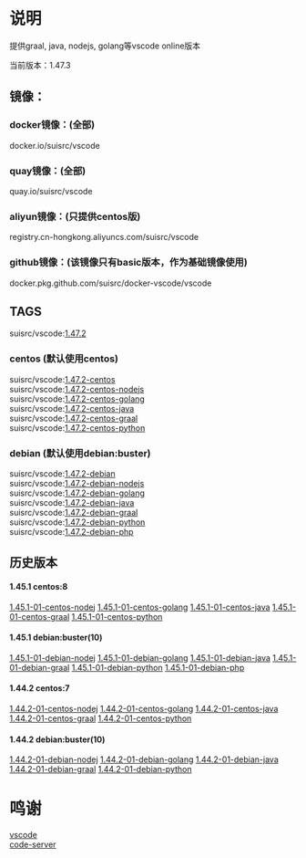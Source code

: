 # 说明

提供graal, java, nodejs, golang等vscode online版本  

当前版本：1.47.3  

## 镜像：

### docker镜像：(全部)  
docker.io/suisrc/vscode  

### quay镜像：(全部)
quay.io/suisrc/vscode  

### aliyun镜像：(只提供centos版)
registry.cn-hongkong.aliyuncs.com/suisrc/vscode  

### github镜像：(该镜像只有basic版本，作为基础镜像使用)  
docker.pkg.github.com/suisrc/docker-vscode/vscode  

## TAGS

suisrc/vscode:[1.47.2](https://github.com/suisrc/docker-vscode/tree/dev-vscode)  
### centos (默认使用centos)
suisrc/vscode:[1.47.2-centos](https://hub.docker.com/r/suisrc/vscode/tags)  
suisrc/vscode:[1.47.2-centos-nodejs](https://hub.docker.com/r/suisrc/vscode/tags)  
suisrc/vscode:[1.47.2-centos-golang](https://hub.docker.com/r/suisrc/vscode/tags)  
suisrc/vscode:[1.47.2-centos-java](https://hub.docker.com/r/suisrc/vscode/tags)  
suisrc/vscode:[1.47.2-centos-graal](https://hub.docker.com/r/suisrc/vscode/tags)  
suisrc/vscode:[1.47.2-centos-python](https://hub.docker.com/r/suisrc/vscode/tags)  

### debian (默认使用debian:buster)
suisrc/vscode:[1.47.2-debian](https://hub.docker.com/r/suisrc/vscode/tags)  
suisrc/vscode:[1.47.2-debian-nodejs](https://hub.docker.com/r/suisrc/vscode/tags)  
suisrc/vscode:[1.47.2-debian-golang](https://hub.docker.com/r/suisrc/vscode/tags)  
suisrc/vscode:[1.47.2-debian-java](https://hub.docker.com/r/suisrc/vscode/tags)  
suisrc/vscode:[1.47.2-debian-graal](https://hub.docker.com/r/suisrc/vscode/tags)  
suisrc/vscode:[1.47.2-debian-python](https://hub.docker.com/r/suisrc/vscode/tags)  
suisrc/vscode:[1.47.2-debian-php](https://hub.docker.com/r/suisrc/vscode/tags)  

## 历史版本
#### 1.45.1 centos:8
[1.45.1-01-centos-nodej](https://hub.docker.com/r/suisrc/vscode/tags)
[1.45.1-01-centos-golang](https://hub.docker.com/r/suisrc/vscode/tags)
[1.45.1-01-centos-java](https://hub.docker.com/r/suisrc/vscode/tags)
[1.45.1-01-centos-graal](https://hub.docker.com/r/suisrc/vscode/tags)
[1.45.1-01-centos-python](https://hub.docker.com/r/suisrc/vscode/tags)
#### 1.45.1 debian:buster(10)
[1.45.1-01-debian-nodej](https://hub.docker.com/r/suisrc/vscode/tags)
[1.45.1-01-debian-golang](https://hub.docker.com/r/suisrc/vscode/tags)
[1.45.1-01-debian-java](https://hub.docker.com/r/suisrc/vscode/tags)
[1.45.1-01-debian-graal](https://hub.docker.com/r/suisrc/vscode/tags)
[1.45.1-01-debian-python](https://hub.docker.com/r/suisrc/vscode/tags)
[1.45.1-01-debian-php](https://hub.docker.com/r/suisrc/vscode/tags)
#### 1.44.2 centos:7
[1.44.2-01-centos-nodej](https://hub.docker.com/r/suisrc/vscode/tags)
[1.44.2-01-centos-golang](https://hub.docker.com/r/suisrc/vscode/tags)
[1.44.2-01-centos-java](https://hub.docker.com/r/suisrc/vscode/tags)
[1.44.2-01-centos-graal](https://hub.docker.com/r/suisrc/vscode/tags)
[1.44.2-01-centos-python](https://hub.docker.com/r/suisrc/vscode/tags)
#### 1.44.2 debian:buster(10)
[1.44.2-01-debian-nodej](https://hub.docker.com/r/suisrc/vscode/tags)
[1.44.2-01-debian-golang](https://hub.docker.com/r/suisrc/vscode/tags)
[1.44.2-01-debian-java](https://hub.docker.com/r/suisrc/vscode/tags)
[1.44.2-01-debian-graal](https://hub.docker.com/r/suisrc/vscode/tags)
[1.44.2-01-debian-python](https://hub.docker.com/r/suisrc/vscode/tags)
  
# 鸣谢
[vscode](https://github.com/microsoft/vscode/releases)  
[code-server](https://github.com/cdr/code-server/releases)  